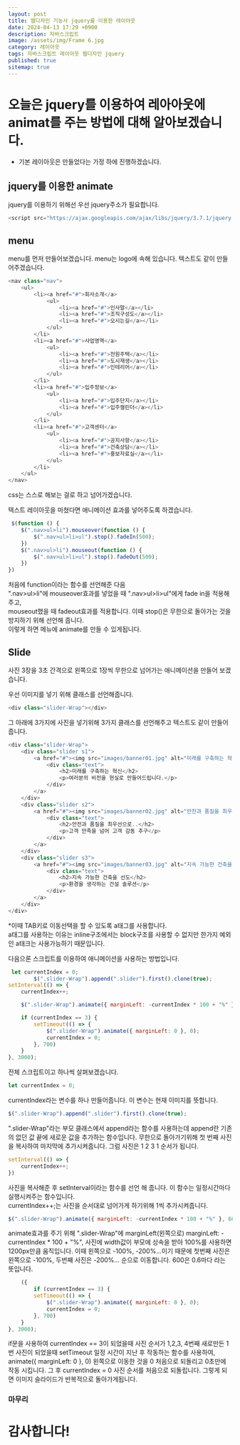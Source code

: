 ```yaml
---
layout: post
title: 웹디자인 기능사 jquery를 이용한 레이아웃
date: 2024-04-13 17:29 +0900
description: 자바스크립트
image: /assets/img/Frame 6.jpg
category: 레이아웃 
tags: 자바스크립트 레이아웃 웹디자인 jquery
published: true
sitemap: true
---
```



# 오늘은 jquery를 이용하여 레아아웃에 animat를 주는 방법에 대해 알아보겠습니다.
* 기본 레이아웃은 만들었다는 가정 하에 진행하겠습니다.

## jquery를 이용한 animate
jquery를 이용하기 위해선 우선 jquery주소가 필요합니다.
````javascript
<script src="https://ajax.googleapis.com/ajax/libs/jquery/3.7.1/jquery.min.js"></script>
````
## menu
menu를 먼저 만들어보겠습니다.
menu는 logo에 속해 있습니다. 텍스트도 같이 만들어주겠습니다.
````javascript
<nav class="nav">
    <ul>
        <li><a href="#">회사소개</a>
            <ul>
                <li><a href="#">인사말</a></li>
                <li><a href="#">조직구성도</a></li>
                <li><a href="#">오시는길</a></li>
            </ul>
        </li>
        <li><a href="#">사업영역</a>
            <ul>
                <li><a href="#">전원주택</a></li>
                <li><a href="#">도시재생</a></li>
                <li><a href="#">인테리어</a></li>
            </ul>
        </li>
        <li><a href="#">입주정보</a>
            <ul>
                <li><a href="#">입주단지</a></li>
                <li><a href="#">입주캘린더</a></li>
            </ul>
        </li>
        <li><a href="#">고객센터</a>
            <ul>
                <li><a href="#">공지사항</a></li>
                <li><a href="#">건축상담</a></li>
                <li><a href="#">홍보자료실</a></li>
            </ul>
        </li>
    </ul>
</nav>
````
css는 스스로 해보는 걸로 하고 넘어가겠습니다.

텍스트 레이아웃을 마쳤다면 애니메이션 효과를 넣어주도록 하겠습니다.
````javascript
 $(function () {
    $(".nav>ul>li").mouseover(function () {
        $(".nav>ul>li>ul").stop().fadeIn(500);
    })
    $(".nav>ul>li").mouseout(function () {
        $(".nav>ul>li>ul").stop().fadeOut(500);
    })
})
````
처음에 function이라는 함수를 선언해준 다음<br> ".nav>ul>li"에 mouseover효과를 넣었을 때 ".nav>ul>li>ul"에게 fade in을 적용해주고,<br> mouseout했을 때 fadeout효과를 적용합니다.
이때 stop()은 무한으로 돌아가는 것을 방지하기 위해 선언해 줍니다.<br>
이렇게 하면 메뉴에 animate를 만들 수 있게됩니다.

## Slide
사진 3장을 3초 간격으로 왼쪽으로 1장씩 무한으로 넘어가는 애니메이션을 만들어 보겠습니다.

우선 이미지를 넣기 위해 클래스를 선언해줍니다.
````javascript
<div class="slider-Wrap"></div>
````
그 아래에 3가지에 사진을 넣기위해 3가지 클래스를 선언해주고 텍스트도 같이 만들어줍니다.
````javascript
<div class="slider-Wrap">
    <div class="slider s1">
        <a href="#"><img src="images/banner01.jpg" alt="미래를 구축하는 혁신">
            <div class="text">
                <h2>미래를 구축하는 혁신</h2>
                <p>여러분의 비전을 현실로 만들어드립니다.</p>
            </div>
        </a>
    </div>
    <div class="slider s2">
        <a href="#"><img src="images/banner02.jpg" alt="안전과 품질을 최우선으로..">
            <div class="text">
                <h2>안전과 품질을 최우선으로..</h2>
                <p>고객 만족을 넘어 고객 감동 추구</p>
            </div>
        </a>
    </div>
    <div class="slider s3">
        <a href="#"><img src="images/banner03.jpg" alt="지속 가능한 건축을 선도">
            <div class="text">
                <h2>지속 가능한 건축을 선도</h2>
                <p>환경을 생각하는 건설 솔루션</p>
            </div>
        </a>
    </div>
</div>
````
*이때 TAB키로 이동선택을 할 수 있도록 a태그를 사용합니다.<br>a태그를 사용하는 이유는 inline구조에서는 block구조를 사용할 수 없지만 한가지 예외인 a태크는 사용가능하기 때문입니다.

다음으론 스크립트를 이용하여 애니메이션을 사용하는 방법입니다.
````javascript
 let currentIndex = 0;
        $(".slider-Wrap").append(".slider").first().clone(true);
setInterval(() => {
    currentIndex++;

    $(".slider-Wrap").animate({ marginLeft: -currentIndex * 100 + "%" }, 600)

    if (currentIndex == 3) {
        setTimeout(() => {
            $(".slider-Wrap").animate({ marginLeft: 0 }, 0);
            currentIndex = 0;
        }, 700)
    }
}, 3000);
````
전체 스크립트이고 하나씩 살펴보겠습니다.

````javascript           
let currentIndex = 0;
````
currentIndex라는 변수를 하나 만들어줍니다. 이 변수는 현재 이미지를 뜻합니다.

````javascript
$(".slider-Wrap").append(".slider").first().clone(true);
````
".slider-Wrap"라는 부모 클래스에서 append라는 함수를 사용하는데 append란 기존의 없던 값 끝에 새로운 값을 추가하는 함수입니다. 무한으로 돌아가기위해
첫 번째 사진을 복사하여 마지막에 추가시켜줍니다. 그럼 사진은 1 2 3 1 순서가 됩니다.
````javascript
setInterval(() => {
    currentIndex++;
})
````
사진을 복사해준 후 setInterval이라는 함수를 선언 해 줍니다. 이 함수는 일정시간마다 실행시켜주는 함수입니다.<br>
currentIndex++;는 사진을 순서대로 넘어가게 하기위해 1씩 추가시켜줍니다.<br>

````javascript
$(".slider-Wrap").animate({ marginLeft: -currentIndex * 100 + "%" }, 600)
````
animate효과를 주기 위해 ".slider-Wrap"에 marginLeft(왼쪽으로) marginLeft: -currentIndex * 100 + "%", 사진에 width값이 
부모에 상속을 받아 100%를 사용하면 1200px만큼 움직입니다. 이때 왼쪽으로 -100%, -200%...이기 때문에 첫번째 사진은 왼쪽으로 -100%, 두번째 사진은 -200%... 순으로 이동합니다. 600은 0.6마다 라는 뜻입니다.
````javascript
    ({
        if (currentIndex == 3) {
        setTimeout(() => {
            $(".slider-Wrap").animate({ marginLeft: 0 }, 0);
            currentIndex = 0;
        }, 700)
    }
}, 3000);
````
if문을 사용하여 currentIndex == 3이 되었을때 사진 순서가 1,2,3, 4번째 새로만든 1번 사진이 되었을때 setTimeout 일정 시간이 지난 후 작동하는 함수를 사용하여, animate({ marginLeft: 0 }, 0) 왼쪽으로 이동한 것을 0 처음으로 되돌리고 0초만에 작동 시킵니다.
그 후 currentIndex = 0 사진 순서를 처음으로 되돌립니다. 그렇게 되면 이미지 슬라이드가 반복적으로 돌아가게됩니다.
### 마무리


# 감사합니다!
